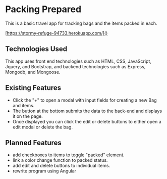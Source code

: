 
# Packing Prepared

This is a basic travel app for tracking bags and the items packed in each.

[https://stormy-refuge-94733.herokuapp.com/]()

## Technologies Used

This app uses front end technologies such as HTML, CSS, JavaScript, Jquery, and Bootstrap, and backend technologies such as Express, Mongodb, and Mongoose.


## Existing Features

- Click the "+" to open a modal with input fields for creating a new Bag and items.
- The button at the bottom submits the data to the back-end and displays it on the page.
- Once displayed you can click the edit or delete buttons to either open a edit modal or delete the bag.




## Planned Features

- add checkboxes to items to toggle "packed" element.
- link a color change function to packed status.
- add edit and delete buttons to individual items.
- rewrite program using Angular
